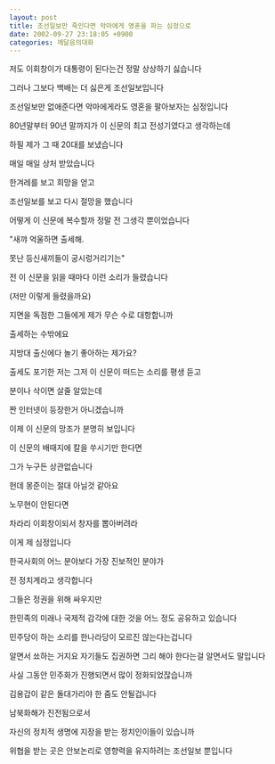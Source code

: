 ```yaml
---
layout: post
title: 조선일보만 죽인다면 악마에게 영혼을 파는 심정으로
date: 2002-09-27 23:18:05 +0900
categories: 깨달음의대화
---
```

저도 이회창이가 대통령이 된다는건 정말 상상하기 싫습니다
  
그러나 그보다 백배는 더 싫은게 조선일보입니다
  
조선일보만 없애준다면 악마에게라도 영혼을 팔아보자는 심정입니다
  
80년말부터 90년 말까지가 이 신문의 최고 전성기였다고 생각하는데
  
하필 제가 그 때 20대를 보냈습니다
  
매일 매일 상처 받았습니다
  
한겨레를 보고 희망을 얻고
  
조선일보를 보고 다시 절망을 했습니다
  
어떻게 이 신문에 복수할까 정말 전 그생각 뿐이었습니다
  
"새꺄 억울하면 출세해.
  
못난 등신새끼들이 궁시렁거리기는"
  
전 이 신문을 읽을 때마다 이런 소리가 들렸습니다
  
(저만 이렇게 들렸을까요)
  
지면을 독점한 그들에게 제가 무슨 수로 대항합니까
  
출세하는 수밖에요
  
지방대 출신에다 놀기 좋아하는 제가요?
  
출세도 포기한 저는 그저 이 신문이 떠드는 소리를 평생 듣고
  
분이나 삭이면 살줄 알았는데
  
짠 인터넷이 등장한거 아니겠습니까
  
이제 이 신문의 망조가 분명히 보입니다
  

  
이 신문의 배때지에 칼을 쑤시기만 한다면
  
그가 누구든 상관없습니다
  
헌데 몽준이는 절대 아닐것 같아요
  
노무현이 안된다면
  
차라리 이회창이되서 창자를 뽑아버려라
  
이게 제 심정입니다
  
한국사회의 어느 분야보다 가장 진보적인 분야가
  
전 정치계라고 생각합니다
  
그들은 정권을 위해 싸우지만
  
한민족의 미래나 국제적 감각에 대한 것을 어느 정도 공유하고 있습니다
  
민주당이 하는 소리를 한나라당이 모르진 않는다는겁니다
  
알면서 쑈하는 거지요 자기들도 집권하면 그리 해야 한다는걸 알면서도 말입니다
  
사실 그동안 민주화가 진행되면서 많이 정화되었잖습니까
  
김용갑이 같은 돌대가리야 한 줌도 안될겁니다
  
남북화해가 진전됨으로서
  
자신의 정치적 생명에 지장을 받는 정치인이들이 있습니까
  
위협을 받는 곳은 안보논리로 영향력을 유지하려는 조선일보 뿐입니다